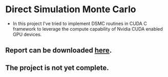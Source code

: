 # Direct Simulation Monte Carlo

- In this project I've tried to implement DSMC routines in CUDA C framework to leverage the compute capability of Nvidia CUDA enabled GPU devices.

## Report can be downloaded [here](./report.pdf).

## The project is not yet complete.